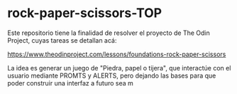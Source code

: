 # rock-paper-scissors-TOP

Este repositorio tiene la finalidad de resolver el proyecto de The Odin Project, cuyas tareas se detallan acá:

https://www.theodinproject.com/lessons/foundations-rock-paper-scissors

La idea es generar un juego de "Piedra, papel o tijera", que interactúe con el usuario mediante PROMTS y ALERTS, pero dejando las bases para que poder construir una interfaz a futuro sea m
